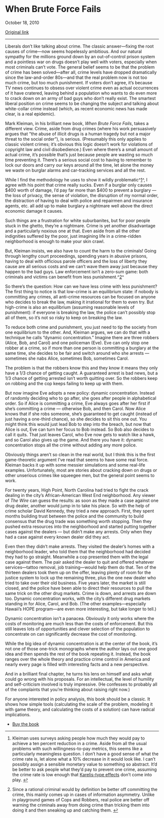 When Brute Force Fails
======================

October 18, 2010

[Original link](http://www.aaronsw.com/weblog/bruteforce)

* * * * *

Liberals don’t like talking about crime. The classic answer—fixing the
root causes of crime—now seems hopelessly ambitious. And our natural
sympathy for the millions ground down by an out-of-control prison system
and a pointless war on drugs doesn’t play well with voters, especially
when most criminals can’t vote. The general belief seems to be that the
problem of crime has been solved—after all, crime levels have dropped
dramatically since the law-and-order 80s—and that the real problem now
is not too much crime, but too much punishment. If voters don’t agree,
it’s because TV news continues to obsess over violent crime even as
actual occurrences of it have cratered, leaving behind a population who
wants to do even more to crack down on an army of bad guys who don’t
really exist. The smartest liberal position on crime seems to be
changing the subject and talking about white-collar crime instead
(which, as recent economic news has made clear, is a real epidemic).

Mark Kleiman, in his brilliant new book, *When Brute Force Fails*, takes
a different view. Crime, aside from drug crimes (where his work
persuasively argues that “the abuse of illicit drugs is a human tragedy
but not a major threat to the social order”), is serious. (Presumably
this only applies to classic violent crimes; it’s obvious this logic
doesn’t work for violations of copyright law and civil disobedience.)
Even where there’s a small amount of actual crime, it’s possible that’s
just because people are wasting so much time preventing it. There’s a
serious social cost to having to remember to lock our doors and carry
our keys around all the time, let alone the money we waste on burglar
alarms and car-tracking services and all the rest.

While I find the methodology he uses to show it wildly
problematic^[1](#fn:fn1)^, I agree with his point that crime really
sucks. Even if a burglar only causes \$400 worth of damage, I’d pay far
more than \$400 to prevent a burglary — the loss of privacy, the sense
of violation, the disruption of my normal order, the distraction of
having to deal with police and repairmen and insurance agents, etc. all
add up to make burglary a nightmare well above the direct economic
damage it causes.

Such things are a frustration for white suburbanites, but for poor
people stuck in the ghetto, they’re a nightmare. Crime is yet another
disadvantage and a particularly noxious one at that. Even aside from all
the other indignities suffered by the poor, just imagining life in a
crime-ridden neighborhood is enough to make your skin crawl.

But, Kleiman insists, we also have to count the harm to the criminals!
Going through lengthy court proceedings, spending years in abusive
prisons, having to deal with officious parole officers and the loss of
liberty they cause are all serious costs and we can’t wave them away
just because they happen to the bad guys. Law enforcement isn’t a
zero-sum game: both criminals and victims can benefit from less
punishment.^[2](#fn:fnr)^

So there’s the question: How can we have less crime with less
punishment? The first thing to notice is that low-crime is an
equilibrium state: if nobody is committing any crimes, all anti-crime
resources can be focused on anyone who decides to break the law, making
it irrational for them to even try. But high-crime is also an
equilibrium (assuming reasonable levels of punishment): if everyone is
breaking the law, the police can’t possibly stop all of them, so it’s
not so risky to keep on breaking the law.

To reduce both crime and punishment, you just need to tip the society
from one equilibrium to the other. And, Kleiman argues, we can do that
with a technique he calls “dynamic concentration.” Imagine there are
three robbers (Alice, Bob, and Carol) and one policeman (Eve). Eve can
only stop one robber at a crime, so if more than one person is
committing a burglary at the same time, she decides to be fair and
switch around who she arrests — sometimes she nabs Alice, sometimes Bob,
sometimes Carol.

The problem is that the robbers know this and they know it means they
only have a 1/3 chance of getting caught. A guaranteed arrest is bad
news, but a 1/3 chance of getting arrested isn’t worth quitting over. So
the robbers keep on robbing and the cop keeps failing to keep up with
them.

But now imagine Eve adopts a new policy: dynamic concentration. Instead
of randomly deciding who to go after, she goes after people in
alphabetical order. So if Alice is committing a crime, Eve always goes
after her first if she’s committing a crime — otherwise Bob, and then
Carol. Now Alice knows that if she robs someone, she’s guaranteed to get
caught (instead of just having a one-third chance), so she decides to
sit this one out. You might think this would just lead Bob to step into
the breach, but now that Alice is out, Eve can turn her focus to Bob
instead. So Bob also decides to call it quits. That just leaves Carol,
who Eve now gets to watch like a hawk, and so Carol also gives up the
game. And there you have it: dynamic concentration stops all the crime
without adding any more police.

Obviously things aren’t so clean in the real world, but I think this is
the first game-theoretic argument I’ve read that seems to have some real
force. Kleiman backs it up with some messier simulations and some
real-life examples. Unfortunately, most are stories about cracking down
on drugs or other unserious crimes like squeegee men, but the general
point seems to work.

For twenty years, High Point, North Carolina had tried to fight the
crack dealing in the city’s African-American West End neighborhood. Any
viewer of *The Wire* can guess the results: as soon as they made a case
against one drug dealer, another would jump in to take his place. So
with the help of crime scholar David Kennedy, they tried a new approach.
First, they spent months building trust between the police and the
community to build consensus that the drug trade was something worth
stopping. Then they pushed extra resources into the neighborhood and
started putting together cases against the dealers — but didn’t make any
arrests. Only when they had a case against every known dealer did they
act.

Even then they didn’t make arrests. They visited the dealer’s homes with
a neighborhood leader, who told them that the neighborhood had decided
they had to go straight. Meanwhile a cop presented them with the legal
case against them. The pair asked the dealer to quit and offered
whatever services—tattoo removal, job training—would help them do that.
Ten of the thirteen dealers took them up on the offer, leaving plenty of
room for the justice system to lock up the remaining three, plus the one
new dealer who tried to take over their old business. Five years later,
the market is still closed, and the police have been able to direct
their resources to pull the same trick on the other drug markets. Crime
is down, and arrests are down too. Dynamic concentration works, with the
city’s different drug markets standing in for Alice, Carol, and Bob.
(The other examples—especially Hawaii’s HOPE program—are even more
interesting, but take longer to tell.)

Dynamic concentration isn’t a panacea. Obviously it only works where the
costs of monitoring are much less than the costs of enforcement. But
this still leaves lots of opportunities and clever selection of the
population to concentrate on can significantly decrease the cost of
monitoring.

While the big idea of dynamic concentration is at the center of the
book, it’s not one of those one-trick monographs where the author lays
out one good idea and then spends the rest of the book repeating it.
Instead, the book ranges over the whole theory and practice crime
control in America and nearly every page is filled with interesting
facts and a new perspective.

And in a brilliant final chapter, he turns his lens on himself and asks
what could go wrong with his proposals. For an intellectual, the level
of humility and self-criticism involved is truly impressive. (He
confesses to probably all of the complaints that you’re thinking about
raising right now.)

For anyone interested in policy analysis, this book should be a classic.
It shows how simple tools (calculating the scale of the problem,
modeling it with game theory, and calculating the costs of a solution)
can have radical implications.

-   [Buy the book](http://books.theinfo.org/go/0691142084)

* * * * *

1.  Kleiman uses surveys asking people how much they would pay to
    achieve a ten percent reduction in a crime. Aside from all the usual
    problems with such willingness-to-pay metrics, this seems like a
    particularly meaningless question. I don’t have a good sense of what
    the crime rate is, let alone what a 10% decrease in it would look
    like. I can’t possibly assign a sensible monetary value to something
    so abstract. It’d be better to ask people what they’d pay to prevent
    one crime, assuming the crime rate is low enough that [Karelis-type
    effects](http://yalepress.yale.edu/yupbooks/book.asp?isbn=9780300120905)
    don’t come into play. [↩](#fnref:fn1)

2.  Since a rational criminal would by definition be better off
    committing the crime, this mainly comes up in cases of information
    asymmetry. Unlike in playground games of Cops and Robbers, real
    police are better off warning the criminals away from doing crime
    than tricking them into doing it and then sneaking up and catching
    them. [↩](#fnref:fnr)


